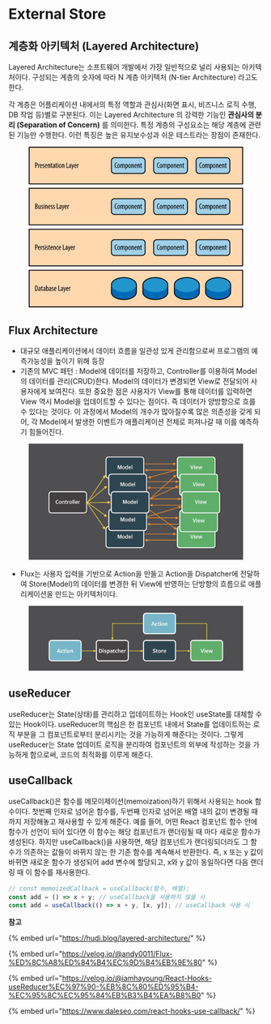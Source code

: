 # External Store

## 계층화 아키텍처 (Layered Architecture)

Layered Architecture는 소프트웨어 개발에서 가장 일반적으로 널리 사용되는 아키텍처이다. 구성되는 계층의 숫자에 따라 N 계층 아키텍처 (N-tier Architecture) 라고도 한다.

각 계층은 어플리케이션 내에서의 특정 역할과 관심사(화면 표시, 비즈니스 로직 수행, DB 작업 등)별로 구분된다. 이는 Layered Architecture 의 강력한 기능인 **관심사의 분리 (Separation of Concern)** 를 의미한다. 특정 계층의 구성요소는 해당 계층에 관련된 기능만 수행한다. 이런 특징은 높은 유지보수성과 쉬운 테스트라는 장점이 존재한다.

<figure><img src="../.gitbook/assets/image (1).png" alt=""><figcaption></figcaption></figure>



## Flux Architecture

* 대규모 애플리케이션에서 데이터 흐름을 일관성 있게 관리함으로써 프로그램의 예측가능성을 높이기 위해 등장
* 기존의 MVC 패턴 : Model에 데이터를 저장하고, Controller를 이용하여 Model의 데이터를 관리(CRUD)한다. Model의 데이터가 변경되면 View로 전달되어 사용자에게 보여진다. 또한 중요한 점은 사용자가 View를 통해 데이터를 입력하면 View 역시 Model을 업데이트할 수 있다는 점이다. 즉 데이터가 양방향으로 흐를 수 있다는 것이다. 이 과정에서 Model의 개수가 많아질수록 많은 의존성을 갖게 되어, 각 Model에서 발생한 이벤트가 애플리케이션 전체로 퍼져나갈 때 이를 예측하기 힘들어진다.

<figure><img src="../.gitbook/assets/image (1) (1).png" alt=""><figcaption></figcaption></figure>

* Flux는 사용자 입력을 기반으로 Action을 만들고 Action을 Dispatcher에 전달하여 Store(Model)의 데이터를 변경한 뒤 View에 반영하는 단방향의 흐름으로 애플리케이션을 만드는 아키텍처이다.

<figure><img src="../.gitbook/assets/image (2).png" alt=""><figcaption></figcaption></figure>

## useReducer

useReducer는 State(상태)를 관리하고 업데이트하는 Hook인 useState를 대체할 수 있는 Hook이다. useReducer의 핵심은 한 컴포넌트 내에서 State를 업데이트하는 로직 부분을 그 컴포넌트로부터 분리시키는 것을 가능하게 해준다는 것이다. 그렇게 useReducer는 State 업데이트 로직을 분리하여 컴포넌트의 외부에 작성하는 것을 가능하게 함으로써, 코드의 최적화를 이루게 해준다.



## useCallback

useCallback()은 함수를 메모이제이션(memoization)하기 위해서 사용되는 hook 함수이다. 첫번째 인자로 넘어온 함수를, 두번째 인자로 넘어온 배열 내의 값이 변경될 때까지 저장해놓고 재사용할 수 있게 해준다. 예를 들어, 어떤 React 컴포넌트 함수 안에 함수가 선언이 되어 있다면 이 함수는 해당 컴포넌트가 랜더링될 때 마다 새로운 함수가 생성된다. 하지만 useCallback()을 사용하면, 해당 컴포넌트가 랜더링되더라도 그 함수가 의존하는 값들이 바뀌지 않는 한 기존 함수를 계속해서 반환한다. 즉, x 또는 y 값이 바뀌면 새로운 함수가 생성되어 add 변수에 할당되고, x와 y 값이 동일하다면 다음 랜더링 때 이 함수를 재사용한다.

```javascript
// const memoizedCallback = useCallback(함수, 배열);
const add = () => x + y; // useCallback을 사용하지 않을 시
const add = useCallback(() => x + y, [x, y]); // useCallback 사용 시
```





**참고**

{% embed url="https://hudi.blog/layered-architecture/" %}

{% embed url="https://velog.io/@andy0011/Flux-%ED%8C%A8%ED%84%B4%EC%9D%B4%EB%9E%80" %}

{% embed url="https://velog.io/@iamhayoung/React-Hooks-useReducer%EC%97%90-%EB%8C%80%ED%95%B4-%EC%95%8C%EC%95%84%EB%B3%B4%EA%B8%B0" %}

{% embed url="https://www.daleseo.com/react-hooks-use-callback/" %}
